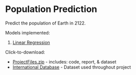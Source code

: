 # Population Prediction

Predict the population of Earth in 2122.

Models implemented:
   1. [Linear Regression](https://github.com/luisegarduno/MachineLearning_Projects/tree/master/Population%20Prediction/LR_Notebook.ipynb)

Click-to-download:
- [ProjectFiles.zip](https://github.com/luisegarduno/MachineLearning_Projects/tree/master/Population%20Prediction/Submission/ProjectFiles.zip) - includes: code, report, & dataset
- [International Database](https://www2.census.gov/programs-surveys/international-programs/about/idb/idbzip.zip) - Dataset used throughout project
